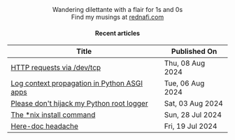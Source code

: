 <div align="center">
Wandering dilettante with a flair for 1s and 0s <br>
Find my musings at <a href="https://rednafi.com/" rel="me">rednafi.com</a>
<div>

#### Recent articles

| Title | Published On |
| ----- | ------------ |
| [HTTP requests via /dev/tcp](https://rednafi.com/misc/http_requests_via_dev_tcp/) | Thu, 08 Aug 2024 |
| [Log context propagation in Python ASGI apps](https://rednafi.com/python/log_context_propagation/) | Tue, 06 Aug 2024 |
| [Please don't hijack my Python root logger](https://rednafi.com/python/no_hijack_root_logger/) | Sat, 03 Aug 2024 |
| [The *nix install command](https://rednafi.com/misc/install/) | Sun, 28 Jul 2024 |
| [Here-doc headache](https://rednafi.com/misc/heredoc_headache/) | Fri, 19 Jul 2024 |
